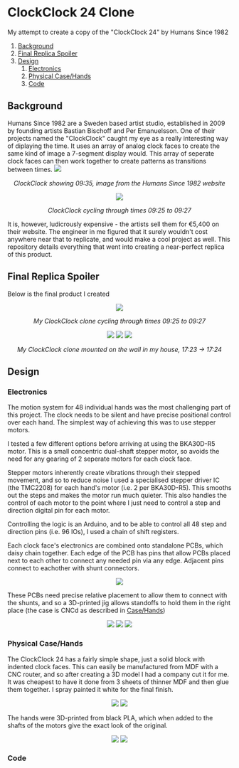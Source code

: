 # ClockClock 24 Clone
My attempt to create a copy of the "ClockClock 24" by Humans Since 1982

1. [Background](#background)
1. [Final Replica Spoiler](#final-replica-spoiler)
1. [Design](#design)
	1. [Electronics](#electronics)
	1. [Physical Case/Hands](#physical-casehands)
	1. [Code](#code)

## Background
Humans Since 1982 are a Sweden based artist studio, established in 2009 by founding artists Bastian Bischoff and Per Emanuelsson. One of their projects named the "ClockClock" caught my eye as a really interesting way of diplaying the time. It uses an array of analog clock faces to create the same kind of image a 7-segment display would. This array of seperate clock faces can then work together to create patterns as transitions between times.
![](images/Humans_Since_1982_clockclockfront.png)
<p align="center"><em>
	ClockClock showing 09:35, image from the Humans Since 1982 website
</em></p>

<p align="center">
  <img src="images/Humans_Since_1982_ClockClock24_video.gif"/>
</p>
<p align="center"><em>
	ClockClock cycling through times 09:25 to 09:27
</em></p>

It is, however, ludicrously expensive - the artists sell them for €5,400 on their website. The engineer in me figured that it surely wouldn't cost anywhere near that to replicate, and would make a cool project as well. This repository details everything that went into creating a near-perfect replica of this product.


## Final Replica Spoiler
Below is the final product I created

<p align="center">
  <img src="images/Clone_video.gif"/>
</p>
<p align="center"><em>
	My ClockClock clone cycling through times 09:25 to 09:27
</em></p>

<p align="center">
  <img src="images/clone_1723.jpg"/>
  <img src="images/clone_transition.jpg"/>
  <img src="images/clone_1724.jpg"/>
</p>
<p align="center"><em>
	My ClockClock clone mounted on the wall in my house, 17:23 -> 17:24
</em></p>

## Design

### Electronics

The motion system for 48 individual hands was the most challenging part of this project. The clock needs to be silent and have precise positional control over each hand. The simplest way of achieving this was to use stepper motors. 

I tested a few different options before arriving at using the BKA30D-R5 motor. This is a small concentric dual-shaft stepper motor, so avoids the need for any gearing of 2 seperate motors for each clock face. 

Stepper motors inherently create vibrations through their stepped movement, and so to reduce noise I used a specialised stepper driver IC (the TMC2208) for each hand's motor (i.e. 2 per BKA30D-R5). This smooths out the steps and makes the motor run much quieter. This also handles the control of each motor to the point where I just need to control a step and direction digital pin for each motor. 

Controlling the logic is an Arduino, and to be able to control all 48 step and direction pins (i.e. 96 IOs), I used a chain of shift registers. 

Each clock face's electronics are combined onto standalone PCBs, which daisy chain together. Each edge of the PCB has pins that allow PCBs placed next to each other to connect any needed pin via any edge. Adjacent pins connect to eachother with shunt connectors.

<p align="center">
  <img src="images/pcb_easyeda.png"/>
</p>

These PCBs need precise relative placement to allow them to connect with the shunts, and so a 3D-printed jig allows standoffs to hold them in the right place (the case is CNCd as described in [Case/Hands](#physical-casehands))

<p align="center">
  <img src="images/pcb_link.png"/>
  <img src="images/pcb_link_jig.png"/>
  <img src="images/pcb_array.png"/>
</p>

### Physical Case/Hands

The ClockClock 24 has a fairly simple shape, just a solid block with indented clock faces. This can easily be manufactured from MDF with a CNC router, and so after creating a 3D model I had a company cut it for me. It was cheapest to have it done from 3 sheets of thinner MDF and then glue them together. I spray painted it white for the final finish.

<p align="center">
  <img src="images/case_glue.png"/>
  <img src="images/case_unpainted.png"/>
</p>

The hands were 3D-printed from black PLA, which when added to the shafts of the motors give the exact look of the original.

<p align="center">
  <img src="images/hands_print.png"/>
  <img src="images/case_hands.png"/>
</p>



### Code

